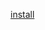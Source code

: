 [install](http://boxstarter.org/package/nr/url?https://raw.githubusercontent.com/gmarz/myboxstarter/master/boxstarter.txt)
